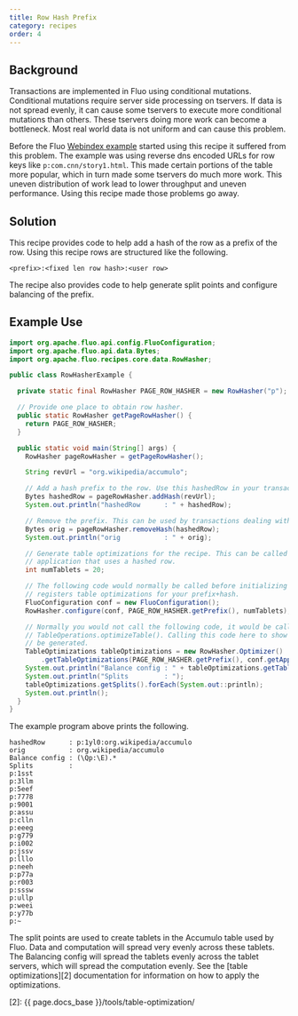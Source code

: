 ```yaml
---
title: Row Hash Prefix
category: recipes
order: 4
---
```


## Background

Transactions are implemented in Fluo using conditional mutations.  Conditional
mutations require server side processing on tservers.  If data is not spread
evenly, it can cause some tservers to execute more conditional mutations than
others.  These tservers doing more work can become a bottleneck.  Most real
world data is not uniform and can cause this problem.

Before the Fluo [Webindex example][1] started using this recipe it suffered
from this problem.  The example was using reverse dns encoded URLs for row keys
like `p:com.cnn/story1.html`.  This made certain portions of the table more
popular, which in turn made some tservers do much more work.  This uneven
distribution of work lead to lower throughput and uneven performance.  Using
this recipe made those problems go away.

## Solution

This recipe provides code to help add a hash of the row as a prefix of the row.
Using this recipe rows are structured like the following.

```
<prefix>:<fixed len row hash>:<user row>
```

The recipe also provides code to help generate split points and configure
balancing of the prefix.

## Example Use

```java
import org.apache.fluo.api.config.FluoConfiguration;
import org.apache.fluo.api.data.Bytes;
import org.apache.fluo.recipes.core.data.RowHasher;

public class RowHasherExample {

  private static final RowHasher PAGE_ROW_HASHER = new RowHasher("p");

  // Provide one place to obtain row hasher.
  public static RowHasher getPageRowHasher() {
    return PAGE_ROW_HASHER;
  }

  public static void main(String[] args) {
    RowHasher pageRowHasher = getPageRowHasher();

    String revUrl = "org.wikipedia/accumulo";

    // Add a hash prefix to the row. Use this hashedRow in your transaction
    Bytes hashedRow = pageRowHasher.addHash(revUrl);
    System.out.println("hashedRow      : " + hashedRow);

    // Remove the prefix. This can be used by transactions dealing with the hashed row.
    Bytes orig = pageRowHasher.removeHash(hashedRow);
    System.out.println("orig           : " + orig);

    // Generate table optimizations for the recipe. This can be called when setting up an
    // application that uses a hashed row.
    int numTablets = 20;

    // The following code would normally be called before initializing Fluo. This code
    // registers table optimizations for your prefix+hash.
    FluoConfiguration conf = new FluoConfiguration();
    RowHasher.configure(conf, PAGE_ROW_HASHER.getPrefix(), numTablets);

    // Normally you would not call the following code, it would be called automatically for you by
    // TableOperations.optimizeTable(). Calling this code here to show what table optimization will
    // be generated.
    TableOptimizations tableOptimizations = new RowHasher.Optimizer()
        .getTableOptimizations(PAGE_ROW_HASHER.getPrefix(), conf.getAppConfiguration());
    System.out.println("Balance config : " + tableOptimizations.getTabletGroupingRegex());
    System.out.println("Splits         : ");
    tableOptimizations.getSplits().forEach(System.out::println);
    System.out.println();
  }
}
```

The example program above prints the following.

```
hashedRow      : p:1yl0:org.wikipedia/accumulo
orig           : org.wikipedia/accumulo
Balance config : (\Qp:\E).*
Splits         : 
p:1sst
p:3llm
p:5eef
p:7778
p:9001
p:assu
p:clln
p:eeeg
p:g779
p:i002
p:jssv
p:lllo
p:neeh
p:p77a
p:r003
p:sssw
p:ullp
p:weei
p:y77b
p:~
```

The split points are used to create tablets in the Accumulo table used by Fluo.
Data and computation will spread very evenly across these tablets.  The
Balancing config will spread the tablets evenly across the tablet servers,
which will spread the computation evenly. See the [table optimizations][2]
documentation for information on how to apply the optimizations.
 
[1]: https://github.com/apache/fluo-examples/tree/master/webindex
[2]: {{ page.docs_base }}/tools/table-optimization/
